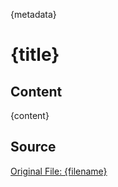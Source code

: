 {metadata}

# {title}

## Content

{content}

## Source
[Original File: {filename}]({relative_path}) 